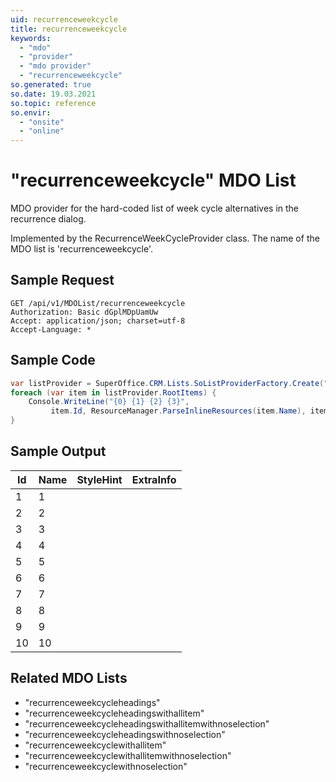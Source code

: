 ```yaml
---
uid: recurrenceweekcycle
title: recurrenceweekcycle
keywords:
  - "mdo"
  - "provider"
  - "mdo provider"
  - "recurrenceweekcycle"
so.generated: true
so.date: 19.03.2021
so.topic: reference
so.envir:
  - "onsite"
  - "online"
---
```


# "recurrenceweekcycle" MDO List
MDO provider for the hard-coded list of week cycle alternatives in the recurrence dialog.



Implemented by the <see cref="T:SuperOffice.CRM.Lists.RecurrenceWeekCycleProvider">RecurrenceWeekCycleProvider</see> class.
The name of the MDO list is 'recurrenceweekcycle'.




## Sample Request

```http!
GET /api/v1/MDOList/recurrenceweekcycle
Authorization: Basic dGplMDpUamUw
Accept: application/json; charset=utf-8
Accept-Language: *

```

## Sample Code
```cs
var listProvider = SuperOffice.CRM.Lists.SoListProviderFactory.Create("recurrenceweekcycle", forceFlatList: true);
foreach (var item in listProvider.RootItems) {
    Console.WriteLine("{0} {1} {2} {3}", 
         item.Id, ResourceManager.ParseInlineResources(item.Name), item.StyleHint, item.ExtraInfo);
}
```

## Sample Output

|Id   | Name  |StyleHint|ExtraInfo |
| --- | ----- | ------- | -------- |
|1|1|||
|2|2|||
|3|3|||
|4|4|||
|5|5|||
|6|6|||
|7|7|||
|8|8|||
|9|9|||
|10|10|||


## Related MDO Lists

* "recurrenceweekcycleheadings"
* "recurrenceweekcycleheadingswithallitem"
* "recurrenceweekcycleheadingswithallitemwithnoselection"
* "recurrenceweekcycleheadingswithnoselection"
* "recurrenceweekcyclewithallitem"
* "recurrenceweekcyclewithallitemwithnoselection"
* "recurrenceweekcyclewithnoselection"
